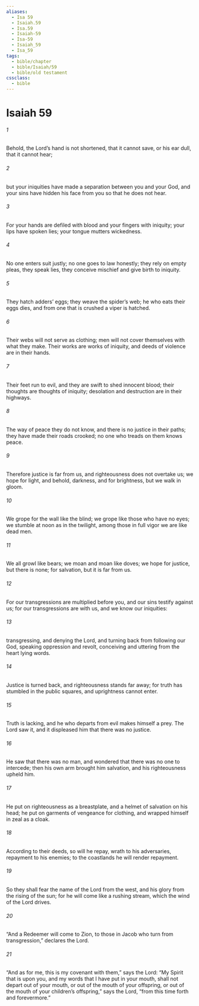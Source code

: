 ```yaml
---
aliases:
  - Isa 59
  - Isaiah.59
  - Isa.59
  - Isaiah-59
  - Isa-59
  - Isaiah_59
  - Isa_59
tags:
  - bible/chapter
  - bible/Isaiah/59
  - bible/old testament
cssclass:
  - bible
---
```


# Isaiah 59

###### 1
Behold, the Lord’s hand is not shortened, that it cannot save, or his ear dull, that it cannot hear;
###### 2
but your iniquities have made a separation between you and your God, and your sins have hidden his face from you so that he does not hear.
###### 3
For your hands are defiled with blood and your fingers with iniquity; your lips have spoken lies; your tongue mutters wickedness.
###### 4
No one enters suit justly; no one goes to law honestly; they rely on empty pleas, they speak lies, they conceive mischief and give birth to iniquity.
###### 5
They hatch adders’ eggs; they weave the spider’s web; he who eats their eggs dies, and from one that is crushed a viper is hatched.
###### 6
Their webs will not serve as clothing; men will not cover themselves with what they make. Their works are works of iniquity, and deeds of violence are in their hands.
###### 7
Their feet run to evil, and they are swift to shed innocent blood; their thoughts are thoughts of iniquity; desolation and destruction are in their highways.
###### 8
The way of peace they do not know, and there is no justice in their paths; they have made their roads crooked; no one who treads on them knows peace.
###### 9
Therefore justice is far from us, and righteousness does not overtake us; we hope for light, and behold, darkness, and for brightness, but we walk in gloom.
###### 10
We grope for the wall like the blind; we grope like those who have no eyes; we stumble at noon as in the twilight, among those in full vigor we are like dead men.
###### 11
We all growl like bears; we moan and moan like doves; we hope for justice, but there is none; for salvation, but it is far from us.
###### 12
For our transgressions are multiplied before you, and our sins testify against us; for our transgressions are with us, and we know our iniquities:
###### 13
transgressing, and denying the Lord, and turning back from following our God, speaking oppression and revolt, conceiving and uttering from the heart lying words.
###### 14
Justice is turned back, and righteousness stands far away; for truth has stumbled in the public squares, and uprightness cannot enter.
###### 15
Truth is lacking, and he who departs from evil makes himself a prey. The Lord saw it, and it displeased him that there was no justice.
###### 16
He saw that there was no man, and wondered that there was no one to intercede; then his own arm brought him salvation, and his righteousness upheld him.
###### 17
He put on righteousness as a breastplate, and a helmet of salvation on his head; he put on garments of vengeance for clothing, and wrapped himself in zeal as a cloak.
###### 18
According to their deeds, so will he repay, wrath to his adversaries, repayment to his enemies; to the coastlands he will render repayment.
###### 19
So they shall fear the name of the Lord from the west, and his glory from the rising of the sun; for he will come like a rushing stream, which the wind of the Lord drives.
###### 20
“And a Redeemer will come to Zion, to those in Jacob who turn from transgression,” declares the Lord.
###### 21
“And as for me, this is my covenant with them,” says the Lord: “My Spirit that is upon you, and my words that I have put in your mouth, shall not depart out of your mouth, or out of the mouth of your offspring, or out of the mouth of your children’s offspring,” says the Lord, “from this time forth and forevermore.”


